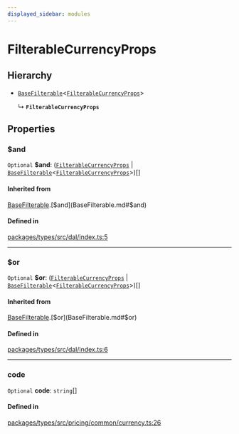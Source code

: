 ```yaml
---
displayed_sidebar: modules
---
```


# FilterableCurrencyProps

## Hierarchy

- [`BaseFilterable`](BaseFilterable.md)<[`FilterableCurrencyProps`](FilterableCurrencyProps.md)\>

  ↳ **`FilterableCurrencyProps`**

## Properties

### $and

 `Optional` **$and**: ([`FilterableCurrencyProps`](FilterableCurrencyProps.md) \| [`BaseFilterable`](BaseFilterable.md)<[`FilterableCurrencyProps`](FilterableCurrencyProps.md)\>)[]

#### Inherited from

[BaseFilterable](BaseFilterable.md).[$and](BaseFilterable.md#$and)

#### Defined in

[packages/types/src/dal/index.ts:5](https://github.com/medusajs/medusa/blob/0350eeb0a1/packages/types/src/dal/index.ts#L5)

___

### $or

 `Optional` **$or**: ([`FilterableCurrencyProps`](FilterableCurrencyProps.md) \| [`BaseFilterable`](BaseFilterable.md)<[`FilterableCurrencyProps`](FilterableCurrencyProps.md)\>)[]

#### Inherited from

[BaseFilterable](BaseFilterable.md).[$or](BaseFilterable.md#$or)

#### Defined in

[packages/types/src/dal/index.ts:6](https://github.com/medusajs/medusa/blob/0350eeb0a1/packages/types/src/dal/index.ts#L6)

___

### code

 `Optional` **code**: `string`[]

#### Defined in

[packages/types/src/pricing/common/currency.ts:26](https://github.com/medusajs/medusa/blob/0350eeb0a1/packages/types/src/pricing/common/currency.ts#L26)

